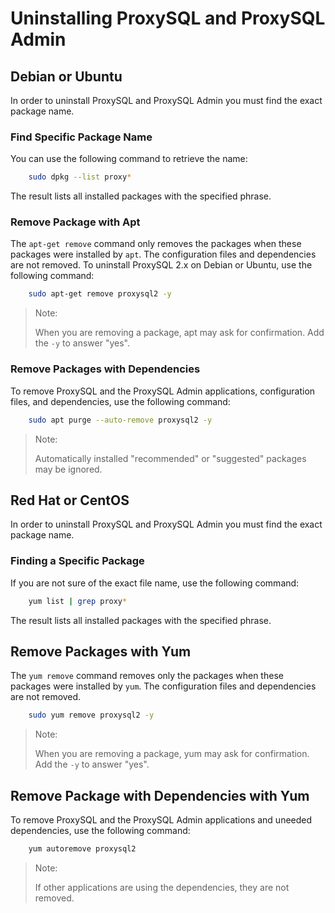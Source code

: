 # Uninstalling ProxySQL and ProxySQL Admin

## Debian or Ubuntu

In order to uninstall ProxySQL and ProxySQL Admin you must find the exact package name. 

### Find Specific Package Name

You can use the following command to retrieve the name:

```bash
	sudo dpkg --list proxy*
```
The result lists all installed packages with the specified phrase.

### Remove Package with Apt

The `apt-get remove` command only removes the packages when these packages were installed by `apt`. The configuration files and dependencies are not removed. To uninstall ProxySQL 2.x on Debian or Ubuntu, use the following command:

```bash
    sudo apt-get remove proxysql2 -y
```

> Note:
> 
> When you are removing a package, apt may ask for confirmation. Add the `-y` to answer "yes".


### Remove Packages with Dependencies

To remove ProxySQL and the ProxySQL Admin applications, configuration files, and dependencies, use the following command:

```bash
	sudo apt purge --auto-remove proxysql2 -y
```
> Note:
> 
> Automatically installed "recommended" or "suggested" packages may be ignored.

## Red Hat or CentOS


In order to uninstall ProxySQL and ProxySQL Admin you must find the exact package name.
### Finding a Specific Package

If you are not sure of the exact file name, use the following command:

```bash
	yum list | grep proxy*
```
The result lists all installed packages with the specified phrase.

## Remove Packages with Yum

The `yum remove` command removes only the packages when these packages were installed by `yum`. The configuration files and dependencies are not removed. 

```bash
    sudo yum remove proxysql2 -y
```
> Note:
> 
> When you are removing a package, yum may ask for confirmation. Add the `-y` to answer "yes".

## Remove Package with Dependencies with Yum
To remove ProxySQL and the ProxySQL Admin applications and uneeded dependencies, use the following command:

```bash
	yum autoremove proxysql2
```
> Note:
> 
> If other applications are using the dependencies, they are not removed.
